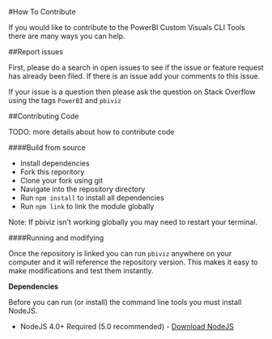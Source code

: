 #How To Contribute

If you would like to contribute to the PowerBI Custom Visuals CLI Tools there are many ways you can help.

##Report issues

First, please do a search in open issues to see if the issue or feature request has already been filed. If there is an issue add your comments to this issue.

If your issue is a question then please ask the question on Stack Overflow using the tags `PowerBI` and `pbiviz`

##Contributing Code

TODO: more details about how to contribute code

####Build from source

* Install dependencies
* Fork this reporitory
* Clone your fork using git
* Navigate into the repository directory
* Run `npm install` to install all dependencies
* Run `npm link` to link the module globally

Note: If pbiviz isn't working globally you may need to restart your terminal.

####Running and modifying

Once the repository is linked you can run `pbiviz` anywhere on your computer and it will reference the repository version. This makes it easy to make modifications and test them instantly.

**Dependencies**

Before you can run (or install) the command line tools you must install NodeJS.

* NodeJS 4.0+ Required (5.0 recommended) - [Download NodeJS](https://nodejs.org)

